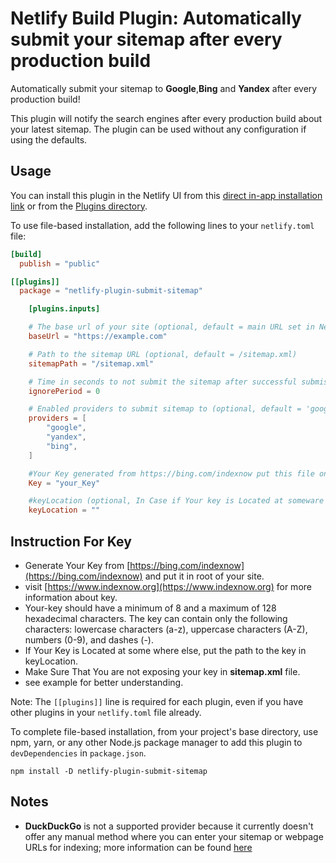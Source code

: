 # Netlify Build Plugin: Automatically submit your sitemap after every production build

Automatically submit your sitemap to **Google**,**Bing** and **Yandex** after every production build!

This plugin will notify the search engines after every production build about your latest sitemap. The plugin can be used without any configuration if using the defaults.

## Usage

You can install this plugin in the Netlify UI from this [direct in-app installation link](https://app.netlify.com/plugins/netlify-plugin-submit-sitemap/install) or from the [Plugins directory](https://app.netlify.com/plugins).

To use file-based installation, add the following lines to your `netlify.toml` file:

```toml
[build]
  publish = "public"

[[plugins]]
  package = "netlify-plugin-submit-sitemap"

	[plugins.inputs]

	# The base url of your site (optional, default = main URL set in Netlify)
	baseUrl = "https://example.com"

	# Path to the sitemap URL (optional, default = /sitemap.xml)
	sitemapPath = "/sitemap.xml"

	# Time in seconds to not submit the sitemap after successful submission
	ignorePeriod = 0

	# Enabled providers to submit sitemap to (optional, default = 'google', 'yandex','bing'). Possible providers are currently only 'google', 'yandex','bing'.
	providers = [
		"google",
		"yandex",
		"bing",
	]

	#Your Key generated from https://bing.com/indexnow put this file on root of your site.(Required for Bing and Yandex)
	Key = "your_Key"

	#keyLocation (optional, In Case if Your key is Located at someware else)
	keyLocation = ""
```
## Instruction For Key
- Generate Your Key from [https://bing.com/indexnow](https://bing.com/indexnow) and put it in root of your site.
- visit [https://www.indexnow.org](https://www.indexnow.org) for more information about key.
- Your-key should have a minimum of 8 and a maximum of 128 hexadecimal characters. The key can contain only the following characters: lowercase characters (a-z), uppercase characters (A-Z), numbers (0-9), and dashes (-).
- If Your Key is Located at some where else, put the path to the key in keyLocation.
- Make Sure That You are not exposing your key in **sitemap.xml** file.
- see example for better understanding.

Note: The `[[plugins]]` line is required for each plugin, even if you have other plugins in your `netlify.toml` file already.

To complete file-based installation, from your project's base directory, use npm, yarn, or any other Node.js package manager to add this plugin to `devDependencies` in `package.json`.

```
npm install -D netlify-plugin-submit-sitemap
```

## Notes

- **DuckDuckGo** is not a supported provider because it currently doesn't offer any manual method where you can enter your sitemap or webpage URLs for indexing; more information can be found [here](https://www.monsterinsights.com/submit-website-to-search-engines/)

